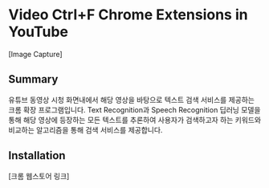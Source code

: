 # Video Ctrl+F Chrome Extensions in YouTube

[Image Capture] 

## Summary

유튜브 동영상 시청 화면내에서 해당 영상을 바탕으로 텍스트 검색 서비스를 제공하는 크롬 확장 프로그램입니다.
Text Recognition과 Speech Recognition 딥러닝 모델을 통해 해당 영상에 등장하는 모든 텍스트를 추론하여 사용자가 검색하고자 하는 키워드와 비교하는 알고리즘을 통해 검색 서비스를 제공합니다.


## Installation

[크롬 웹스토어 링크]
